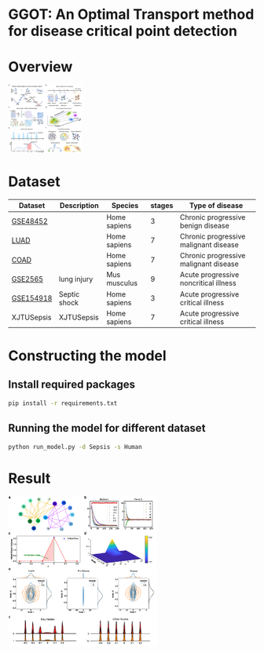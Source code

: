 # GGOT: An Optimal Transport method for disease critical point detection



# Overview

<img src="assets/Overview.png" alt="Overview" style="zoom:30%;" width=30%>

# Dataset

| Dataset                                                      | Description  | Species      | stages | Type of disease                       |
| ------------------------------------------------------------ | ------------ | ------------ | ------ | ------------------------------------- |
| [GSE48452](https://www.ncbi.nlm.nih.gov/geo/query/acc.cgi?acc=GSE48452) |              | Home sapiens | 3      | Chronic progressive benign disease    |
| [LUAD](https://portal.gdc.cancer.gov/projects/TCGA-LUAD)     |              | Home sapiens | 7      | Chronic progressive malignant disease |
| [COAD](https://portal.gdc.cancer.gov/projects/TCGA-COAD)     |              | Home sapiens | 7      | Chronic progressive malignant disease |
| [GSE2565](https://www.ncbi.nlm.nih.gov/geo/query/acc.cgi?acc=GSE2565) | lung injury  | Mus musculus | 9      | Acute progressive noncritical illness |
| [GSE154918](https://www.ncbi.nlm.nih.gov/geo/query/acc.cgi?acc=GSE154918) | Septic shock | Home sapiens | 3      | Acute progressive critical illness    |
| XJTUSepsis                                                   | XJTUSepsis       | Home sapiens | 7      | Acute progressive critical illness    |

# Constructing the model 

## Install required packages 

```bash
pip install -r requirements.txt
```

## Running the model for different dataset

```bash
python run_model.py -d Sepsis -s Human
```



# Result

<img src="assets/Numsim.png" alt="Numsim" style="zoom:30%;">
